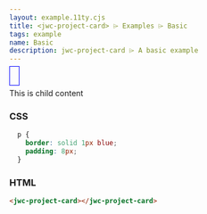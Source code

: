 ```yaml
---
layout: example.11ty.cjs
title: <jwc-project-card> ⌲ Examples ⌲ Basic
tags: example
name: Basic
description: jwc-project-card ⌲ A basic example
---
```


<style>
  jwc-project-card {
    border: solid 1px blue;
    padding: 8px;
  }
</style>

<jwc-project-card></jwc-project-card>

<my-element>
  <p>This is child content</p>
</my-element>
<h3>CSS</h3>

```css
  p {
    border: solid 1px blue;
    padding: 8px;
  }
```

<h3>HTML</h3>

```html
<jwc-project-card></jwc-project-card>
```

